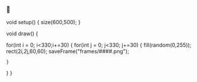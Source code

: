 ### 🤔


void setup()
{
size(600,500);
}

void draw()
{
  
  for(int i = 0; i<330;i+=30) 
  {
    for(int j = 0; j<330; j+=30)
    {
      fill(random(0,255));
      rect(2*i,2*j,60,60);
      saveFrame("frames/####.png");
      
    }
  } 
}
